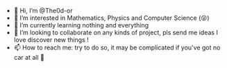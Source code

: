 - 👋 Hi, I’m @The0d-or
- 👀 I’m interested in Mathematics, Physics and Computer Science (😝)
- 🌱 I’m currently learning nothing and everything
- 💞️ I’m looking to collaborate on any kinds of project, pls send me ideas I love discover new things !
- 📫 How to reach me: try to do so, it may be complicated if you've got no car at all 🚗 

<!---
The0d-or/The0d-or is a ✨ special ✨ repository because its `README.md` (this file) appears on your GitHub profile.
You can click the Preview link to take a look at your changes.
--->
